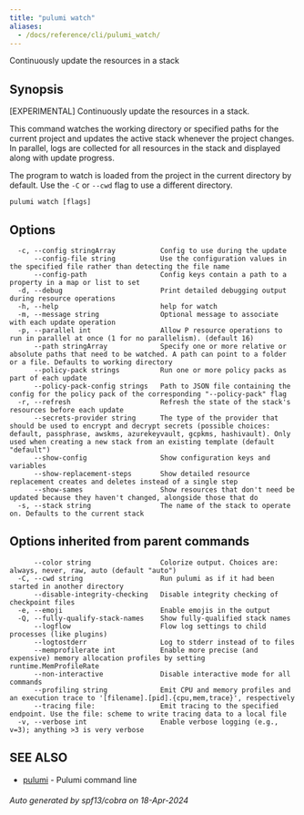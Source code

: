 ```yaml
---
title: "pulumi watch"
aliases:
  - /docs/reference/cli/pulumi_watch/
---
```




Continuously update the resources in a stack

## Synopsis

[EXPERIMENTAL] Continuously update the resources in a stack.

This command watches the working directory or specified paths for the current project and updates
the active stack whenever the project changes.  In parallel, logs are collected for all resources
in the stack and displayed along with update progress.

The program to watch is loaded from the project in the current directory by default. Use the `-C` or
`--cwd` flag to use a different directory.

```
pulumi watch [flags]
```

## Options

```
  -c, --config stringArray           Config to use during the update
      --config-file string           Use the configuration values in the specified file rather than detecting the file name
      --config-path                  Config keys contain a path to a property in a map or list to set
  -d, --debug                        Print detailed debugging output during resource operations
  -h, --help                         help for watch
  -m, --message string               Optional message to associate with each update operation
  -p, --parallel int                 Allow P resource operations to run in parallel at once (1 for no parallelism). (default 16)
      --path stringArray             Specify one or more relative or absolute paths that need to be watched. A path can point to a folder or a file. Defaults to working directory
      --policy-pack strings          Run one or more policy packs as part of each update
      --policy-pack-config strings   Path to JSON file containing the config for the policy pack of the corresponding "--policy-pack" flag
  -r, --refresh                      Refresh the state of the stack's resources before each update
      --secrets-provider string      The type of the provider that should be used to encrypt and decrypt secrets (possible choices: default, passphrase, awskms, azurekeyvault, gcpkms, hashivault). Only used when creating a new stack from an existing template (default "default")
      --show-config                  Show configuration keys and variables
      --show-replacement-steps       Show detailed resource replacement creates and deletes instead of a single step
      --show-sames                   Show resources that don't need be updated because they haven't changed, alongside those that do
  -s, --stack string                 The name of the stack to operate on. Defaults to the current stack
```

## Options inherited from parent commands

```
      --color string                 Colorize output. Choices are: always, never, raw, auto (default "auto")
  -C, --cwd string                   Run pulumi as if it had been started in another directory
      --disable-integrity-checking   Disable integrity checking of checkpoint files
  -e, --emoji                        Enable emojis in the output
  -Q, --fully-qualify-stack-names    Show fully-qualified stack names
      --logflow                      Flow log settings to child processes (like plugins)
      --logtostderr                  Log to stderr instead of to files
      --memprofilerate int           Enable more precise (and expensive) memory allocation profiles by setting runtime.MemProfileRate
      --non-interactive              Disable interactive mode for all commands
      --profiling string             Emit CPU and memory profiles and an execution trace to '[filename].[pid].{cpu,mem,trace}', respectively
      --tracing file:                Emit tracing to the specified endpoint. Use the file: scheme to write tracing data to a local file
  -v, --verbose int                  Enable verbose logging (e.g., v=3); anything >3 is very verbose
```

## SEE ALSO

* [pulumi](/docs/cli/commands/pulumi/)	 - Pulumi command line

###### Auto generated by spf13/cobra on 18-Apr-2024
